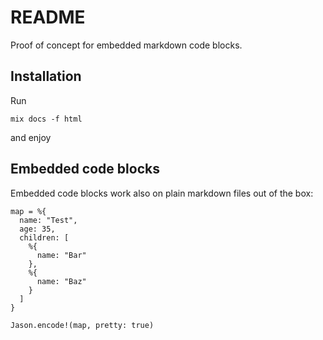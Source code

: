 # README

Proof of concept for embedded markdown code blocks.

## Installation

Run

```
mix docs -f html
```

and enjoy

## Embedded code blocks

Embedded code blocks work also on plain markdown files
out of the box:

```embed::inspect
map = %{
  name: "Test",
  age: 35,
  children: [
    %{
      name: "Bar"
    },
    %{
      name: "Baz"
    }
  ]
}

Jason.encode!(map, pretty: true)
```
